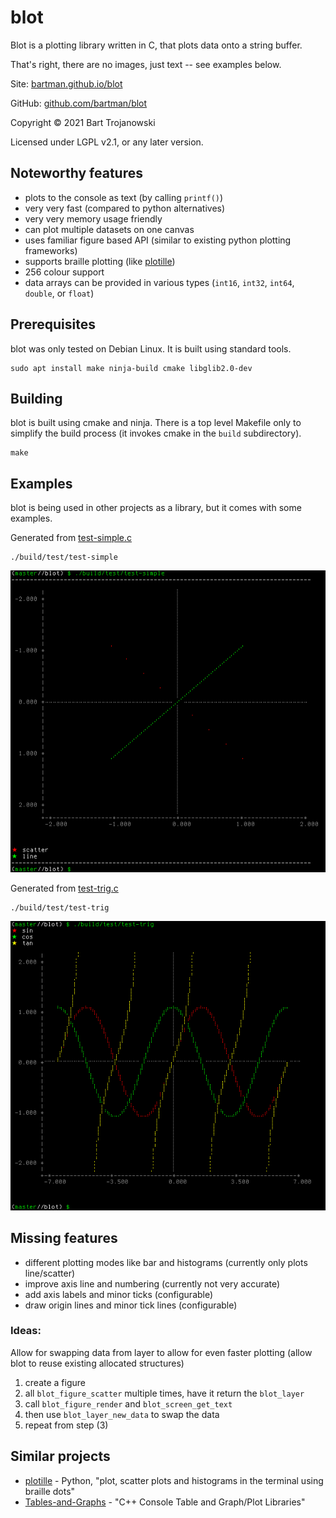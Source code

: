 # blot

Blot is a plotting library written in C, that plots data onto a string buffer.

That's right, there are no images, just text -- see examples below.

Site: [bartman.github.io/blot](https://bartman.github.io/blot/)

GitHub: [github.com/bartman/blot](https://github.com/bartman/blot/)

Copyright © 2021 Bart Trojanowski

Licensed under LGPL v2.1, or any later version.


## Noteworthy features

  * plots to the console as text (by calling `printf()`)
  * very very fast (compared to python alternatives)
  * very very memory usage friendly
  * can plot multiple datasets on one canvas
  * uses familiar figure based API (similar to existing python plotting frameworks)
  * supports braille plotting (like [plotille](https://github.com/tammoippen/plotille))
  * 256 colour support
  * data arrays can be provided in various types (`int16`, `int32`, `int64`, `double`, or `float`)

## Prerequisites

blot was only tested on Debian Linux. It is built using standard tools.

    sudo apt install make ninja-build cmake libglib2.0-dev

## Building

blot is built using cmake and ninja.  There is a top level Makefile only to
simplify the build process (it invokes cmake in the `build` subdirectory).

    make

## Examples

blot is being used in other projects as a library, but it comes with some
examples.

Generated from [test-simple.c](test/test-simple.c)

    ./build/test/test-simple

![simple example](examples/simple.png)

Generated from [test-trig.c](test/test-trig.c)

    ./build/test/test-trig

![trig example](examples/trig.png)

## Missing features

  * different plotting modes like bar and histograms (currently only plots line/scatter)
  * improve axis line and numbering (currently not very accurate)
  * add axis labels and minor ticks (configurable)
  * draw origin lines and minor tick lines (configurable)

### Ideas:

Allow for swapping data from layer to allow for even faster plotting (allow blot to reuse existing allocated structures)
  1. create a figure
  2. all `blot_figure_scatter` multiple times, have it return the `blot_layer`
  3. call `blot_figure_render` and `blot_screen_get_text`
  4. then use `blot_layer_new_data` to swap the data
  5. repeat from step (3)

## Similar projects

  * [plotille](https://github.com/tammoippen/plotille) - Python, "plot, scatter plots and histograms in the terminal using braille dots"
  * [Tables-and-Graphs](https://github.com/tdulcet/Tables-and-Graphs) - "C++ Console Table and Graph/Plot Libraries"

